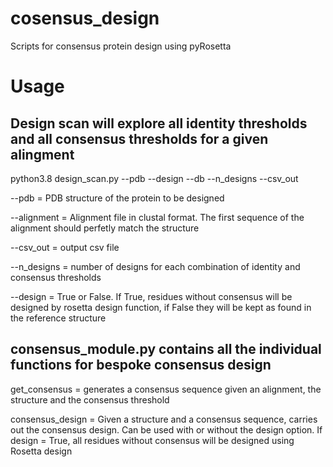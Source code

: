 # cosensus_design
Scripts for consensus protein design using pyRosetta

# Usage

## Design scan will explore all identity thresholds and all consensus thresholds for a given alingment

python3.8 design_scan.py --pdb  --design  --db  --n_designs --csv_out 


--pdb = PDB structure of the protein to be designed

--alignment = Alignment file in clustal format. The first sequence of the alignment should perfetly match the structure

--csv_out = output csv file

--n_designs = number of designs for each combination of identity and consensus thresholds

--design = True or False. If True, residues without consensus will be designed by rosetta design function, if False they will be kept as found in the reference structure

## consensus_module.py contains all the individual functions for bespoke consensus design

get_consensus = generates a consensus sequence given an alignment, the structure and the consensus threshold

consensus_design = Given a structure and a consensus sequence, carries out the consensus design. Can be used with or without the design option. If design = True, all residues without consensus will be designed using Rosetta design



